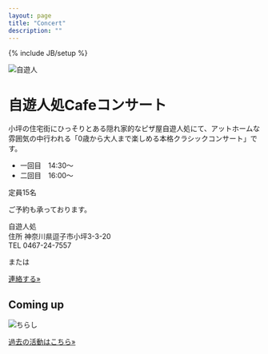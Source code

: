 ```yaml
---
layout: page
title: "Concert"
description: ""
---
```

{% include JB/setup %}

<img class="spanned-img" src="{{ BASE_PATH }}/assets/jiyu-jin.jpg" alt="自遊人">

# 自遊人処Cafeコンサート

小坪の住宅街にひっそりとある隠れ家的なピザ屋自遊人処にて、アットホームな雰囲気の中行われる「0歳から大人まで楽しめる本格クラシックコンサート」です。


* 一回目　14:30〜  
* 二回目　16:00〜

定員15名

ご予約も承っております。

自遊人処  
住所	神奈川県逗子市小坪3-3-20  
TEL	0467-24-7557

または
<p><a class="btn btn-info" href="{{ BASE_PATH }}/contact.html" role="button">連絡する»</a></p>

## Coming up
<!-- <a href="/assets/jiyu-jin624.png" data-lightbox="2015624" data-title="a">Coming Up</a> -->
<img class="spanned-img" src="{{ BASE_PATH }}/assets/images/{{site.data.concert.jiyu-jin | first }}" alt="ちらし">

<p><a class="btn btn-info" href="{{ BASE_PATH }}/activity.html" role="button">過去の活動はこちら»</a></p>